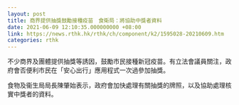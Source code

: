 ```yaml
---
layout: post
title: 商界提供抽獎鼓勵接種疫苗　食衛局：將協助中獎者資料
date: 2021-06-09 12:10:35.000000000 +08:00
link: https://news.rthk.hk/rthk/ch/component/k2/1595028-20210609.htm
categories: rthk
---
```


不少商界及團體提供抽獎等誘因，鼓勵市民接種新冠疫苗。有立法會議員關注，政府會否便利市民在「安心出行」應用程式一次過參加抽獎。

食物及衞生局局長陳肇始表示，政府會加快處理有關抽獎的牌照，以及協助處理核實中獎者的資料。
